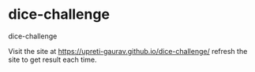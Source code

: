# dice-challenge
dice-challenge


Visit the site at https://upreti-gaurav.github.io/dice-challenge/
refresh the site to get result each time.
